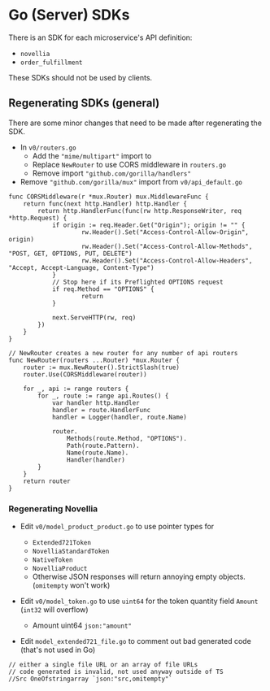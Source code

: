 # Go (Server) SDKs

There is an SDK for each microservice's API definition:
- `novellia`
- `order_fulfillment`

These SDKs should not be used by clients.

## Regenerating SDKs (general)

There are some minor changes that need to be made after regenerating the SDK.

- In `v0/routers.go`
	- Add the `"mime/multipart"` import to 
	- Replace `NewRouter` to use CORS middleware in `routers.go`
	- Remove import `"github.com/gorilla/handlers"`
- Remove `"github.com/gorilla/mux"` import from `v0/api_default.go`

```
func CORSMiddleware(r *mux.Router) mux.MiddlewareFunc {
	return func(next http.Handler) http.Handler {
		return http.HandlerFunc(func(rw http.ResponseWriter, req *http.Request) {
			if origin := req.Header.Get("Origin"); origin != "" {
					rw.Header().Set("Access-Control-Allow-Origin", origin)
					rw.Header().Set("Access-Control-Allow-Methods", "POST, GET, OPTIONS, PUT, DELETE")
					rw.Header().Set("Access-Control-Allow-Headers", "Accept, Accept-Language, Content-Type")
			}
			// Stop here if its Preflighted OPTIONS request
			if req.Method == "OPTIONS" {
					return
			}

			next.ServeHTTP(rw, req)
		})
	}
}

// NewRouter creates a new router for any number of api routers
func NewRouter(routers ...Router) *mux.Router {
	router := mux.NewRouter().StrictSlash(true)
	router.Use(CORSMiddleware(router))

	for _, api := range routers {
		for _, route := range api.Routes() {
			var handler http.Handler
			handler = route.HandlerFunc
			handler = Logger(handler, route.Name)

			router.
				Methods(route.Method, "OPTIONS").
				Path(route.Pattern).
				Name(route.Name).
				Handler(handler)
		}
	}
	return router
}
```

### Regenerating Novellia

- Edit `v0/model_product_product.go` to use pointer types for
  -	`Extended721Token`
  - `NovelliaStandardToken`
  - `NativeToken`
  - `NovelliaProduct`
  - Otherwise JSON responses will return annoying empty objects. (`omitempty` won't work)
- Edit `v0/model_token.go` to use `uint64` for the token quantity field `Amount` (`int32` will overflow)
	- Amount uint64 `json:"amount"`

- Edit `model_extended721_file.go` to comment out bad generated code (that's not used in Go)
```
// either a single file URL or an array of file URLs
// code generated is invalid, not used anyway outside of TS
//Src OneOfstringarray `json:"src,omitempty"`
```
